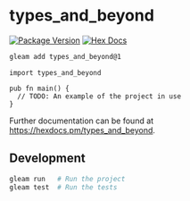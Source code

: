 # types_and_beyond

[![Package Version](https://img.shields.io/hexpm/v/types_and_beyond)](https://hex.pm/packages/types_and_beyond)
[![Hex Docs](https://img.shields.io/badge/hex-docs-ffaff3)](https://hexdocs.pm/types_and_beyond/)

```sh
gleam add types_and_beyond@1
```
```gleam
import types_and_beyond

pub fn main() {
  // TODO: An example of the project in use
}
```

Further documentation can be found at <https://hexdocs.pm/types_and_beyond>.

## Development

```sh
gleam run   # Run the project
gleam test  # Run the tests
```
